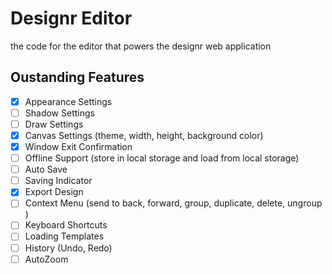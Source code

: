 # Designr Editor
the code for the editor that powers the designr web application
## Oustanding Features
- [X] Appearance Settings
- [ ] Shadow Settings
- [ ] Draw Settings
- [X] Canvas Settings (theme, width, height, background color)
- [X] Window Exit Confirmation
- [ ] Offline Support (store in local storage and load from local storage)
- [ ] Auto Save
- [ ] Saving Indicator
- [X] Export Design
- [ ] Context Menu (send to back, forward, group, duplicate, delete, ungroup )
- [ ] Keyboard Shortcuts
- [ ] Loading Templates
- [ ] History (Undo, Redo)
- [ ] AutoZoom